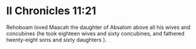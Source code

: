 # II Chronicles 11:21

Rehoboam loved Maacah the daughter of Absalom above all his wives and concubines (he took eighteen wives and sixty concubines, and fathered twenty-eight sons and sixty daughters ).
